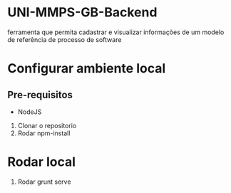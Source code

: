 # UNI-MMPS-GB-Backend
ferramenta que permita cadastrar e visualizar informações de um modelo de referência de processo de software

# Configurar ambiente local
## Pre-requisitos
- NodeJS

1. Clonar o repositorio
2. Rodar npm-install

# Rodar local
1. Rodar grunt serve
